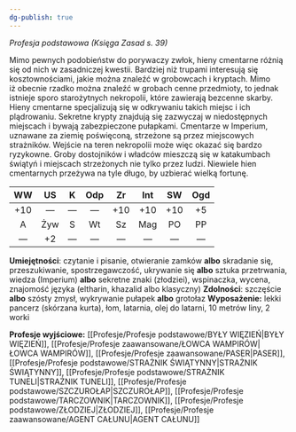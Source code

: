 ```yaml
---
dg-publish: true
---
```

*Profesja podstawowa (Księga Zasad s. 39)*

Mimo pewnych podobieństw do porywaczy zwłok, hieny cmentarne różnią się od nich w zasadniczej kwestii. Bardziej niż trupami interesują się kosztownościami, jakie można znaleźć w grobowcach i kryptach. Mimo iż obecnie rzadko można znaleźć w grobach cenne przedmioty, to jednak istnieje sporo starożytnych nekropolii, które zawierają bezcenne skarby. Hieny cmentarne specjalizują się w odkrywaniu takich miejsc i ich plądrowaniu. Sekretne krypty znajdują się zazwyczaj w niedostępnych miejscach i bywają zabezpieczone pułapkami. Cmentarze w Imperium, uznawane za ziemię poświęconą, strzeżone są przez miejscowych strażników. Wejście na teren nekropolii może więc okazać się bardzo ryzykowne. Groby dostojników i władców mieszczą się w katakumbach świątyń i miejscach strzeżonych nie tylko przez ludzi. Niewiele hien cmentarnych przeżywa na tyle długo, by uzbierać wielką fortunę.

| WW  | US  |  K  | Odp | Zr  | Int | SW  | Ogd |
| :-: | :-: | :-: | :-: | :-: | :-: | :-: | :-: |
| +10 |  —  |  —  |  —  | +10 | +10 | +10 | +5  |
|  A  | Żyw |  S  | Wt  | Sz  | Mag | PO  | PP  |
|  —  | +2  |  —  |  —  |  —  |  —  |  —  |  —  |

**Umiejętności**: czytanie i pisanie, otwieranie zamków **albo** skradanie się, przeszukiwanie, spostrzegawczość, ukrywanie się **albo** sztuka przetrwania, wiedza (Imperium) **albo** sekretne znaki (złodziei), wspinaczka, wycena, znajomość języka (eltharin, khazalid albo klasyczny)
**Zdolności**: szczęście **albo** szósty zmysł, wykrywanie pułapek **albo** grotołaz
**Wyposażenie:** lekki pancerz (skórzana kurta), łom, latarnia, olej do latarni, 10 metrów liny, 2 worki

**Profesje wyjściowe:** [[Profesje/Profesje podstawowe/BYŁY WIĘZIEŃ\|BYŁY WIĘZIEŃ]], [[Profesje/Profesje zaawansowane/ŁOWCA WAMPIRÓW\|ŁOWCA WAMPIRÓW]], [[Profesje/Profesje zaawansowane/PASER\|PASER]], [[Profesje/Profesje podstawowe/STRAŻNIK ŚWIĄTYNNY\|STRAŻNIK ŚWIĄTYNNY]], [[Profesje/Profesje podstawowe/STRAŻNIK TUNELI\|STRAŻNIK TUNELI]], [[Profesje/Profesje podstawowe/SZCZUROŁAP\|SZCZUROŁAP]], [[Profesje/Profesje podstawowe/TARCZOWNIK\|TARCZOWNIK]], [[Profesje/Profesje podstawowe/ZŁODZIEJ\|ZŁODZIEJ]], [[Profesje/Profesje zaawansowane/AGENT CAŁUNU\|AGENT CAŁUNU]]